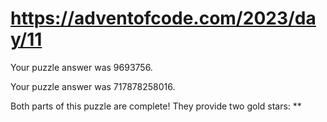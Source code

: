 # https://adventofcode.com/2023/day/11

Your puzzle answer was 9693756.

Your puzzle answer was 717878258016.

Both parts of this puzzle are complete! They provide two gold stars: **
